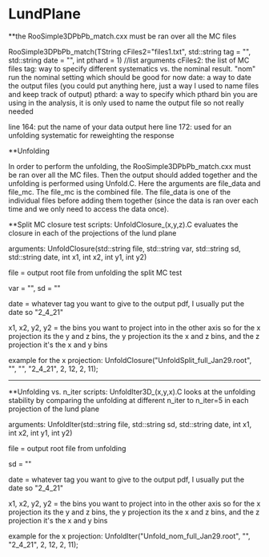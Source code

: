# LundPlane

**the RooSimple3DPbPb_match.cxx must be ran over all the MC files

RooSimple3DPbPb_match(TString cFiles2="files1.txt", std::string tag = "", std::string date = "", int pthard = 1)
//list arguments 
cFiles2: the list of MC files
tag: way to specify different systematics vs. the nominal result. "nom" run the nominal setting which should be good for now 
date: a way to date the output files (you could put anything here, just a way I used to name files and keep track of output)
pthard: a way to specify which pthard bin you are using in the analysis, it is only used to name the output file so not really needed 

line 164: put the name of your data output here 
line 172: used for an unfolding systematic for reweighting the response

**Unfolding

In order to perform the unfolding, the RooSimple3DPbPb_match.cxx must be ran over all the MC files. Then the output should added together and the unfolding is performed using Unfold.C. Here the arguments are file_data and file_mc. The file_mc is the combined file. The file_data is one of the individual files before adding them together (since the data is ran over each time and we only need to access the data once). 

**Split MC closure test scripts: UnfoldClosure_(x,y,z).C evaluates the closure in each of the projections of the lund plane

arguments: UnfoldClosure(std::string file, std::string var, std::string sd, std::string date, int x1, int x2, int y1, int y2)

file = output root file from unfolding the split MC test 

var = "", sd = "" 

date = whatever tag you want to give to the output pdf, I usually put the date so "2_4_21"

x1, x2, y2, y2 = the bins you want to project into in the other axis so for the x projection its the y and z bins, the y projection its the x and z bins, and the z projection it's the x and y bins

example for the x projection: UnfoldClosure("UnfoldSplit_full_Jan29.root", "", "", "2_4_21", 2, 12, 2, 11);

----------------------------------------------------------------------------------------------------------------------

**Unfolding vs. n_iter scripts: UnfoldIter3D_(x,y,x).C looks at the unfolding stability by comparing the unfolding at different n_iter to n_iter=5 in each projection of the lund plane

arguments: UnfoldIter(std::string file, std::string sd, std::string date, int x1, int x2, int y1, int y2)

file = output root file from unfolding 

sd = ""

date = whatever tag you want to give to the output pdf, I usually put the date so "2_4_21"

x1, x2, y2, y2 = the bins you want to project into in the other axis so for the x projection its the y and z bins, the y projection its the x and z bins, and the z projection it's the x and y bins

example for the x projection: UnfoldIter("Unfold_nom_full_Jan29.root", "", "2_4_21", 2, 12, 2, 11);
